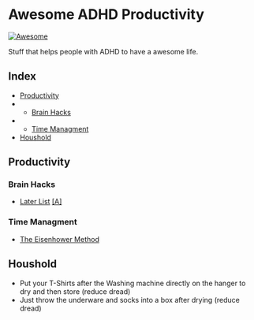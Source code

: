 # Awesome ADHD Productivity
[![Awesome](https://awesome.re/badge.svg)](https://awesome.re)

Stuff that helps people with ADHD to have a awesome life.

## Index
- [Productivity](#Productivity)
- - [Brain Hacks](#Brain_Hacks)
- - [Time Managment](#Time_Managment)
- [Houshold](#Houshold)


## Productivity
### Brain Hacks
- [Later List](https://nickwignall.com/distractions-list/) [\[A\]](https://web.archive.org/web/20220131235738/https://nickwignall.com/distractions-list/)

### Time Managment
- [The Eisenhower Method](https://en.wikipedia.org/wiki/Time_management#The_Eisenhower_Method)

## Houshold
- Put your T-Shirts after the Washing machine directly on the hanger to dry and then store (reduce dread)
- Just throw the underware and socks into a box after drying (reduce dread)

